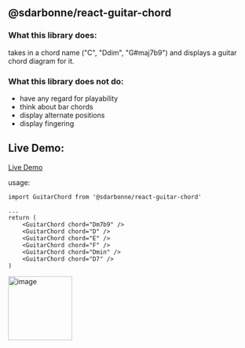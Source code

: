 ## @sdarbonne/react-guitar-chord

### What this library does:

takes in a chord name ("C", "Ddim", "G#maj7b9") and displays a guitar chord diagram for it.

### What this library does not do:

- have any regard for playability
- think about bar chords
- display alternate positions
- display fingering

## Live Demo:
[Live Demo](https://stackblitz.com/edit/vitejs-vite-zea13s?file=package.json,src%2FApp.tsx)

usage:

```
import GuitarChord from '@sdarbonne/react-guitar-chord'

...
return (
    <GuitarChord chord="Dm7b9" />
    <GuitarChord chord="D" />
    <GuitarChord chord="E" />
    <GuitarChord chord="F" />
    <GuitarChord chord="Dmin" />
    <GuitarChord chord="D7" />
)
```

<img width="130" alt="image" src="https://github.com/user-attachments/assets/16d6e489-62bf-4c2a-b9cc-335f5c4d28a6">

